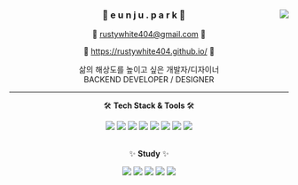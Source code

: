 <div align="center">
  <div>
  <img align="right" src="https://github-readme-stats.vercel.app/api/top-langs/?username=rustywhite404&theme=dracula&exclude_repo=Computer-Science-Engineering&layout=compact&langs_count=8&bg_color=45,757F9A,D7DDE8&title_color=FFFFFF"/>
 </div>
<h3 class="code-line" data-line-start=1 data-line-end=2 ><a id="e_u_n_j_u__p_a_r_k__1"></a>🌿 e u n j u . p a r k 🌿</h3>
<p class="has-line-data" data-line-start="3" data-line-end="4">📧 <a href="mailto:rustywhite404@gmail.com">rustywhite404@gmail.com</a> 📧</p>
<p class="has-line-data" data-line-start="5" data-line-end="6">🐣 <a href="https://rustywhite404.github.io/">https://rustywhite404.github.io/</a> 🐣</p>  
삶의 해상도를 높이고 싶은 개발자/디자이너 <br />
BACKEND DEVELOPER / DESIGNER 
</div>  

  
  ---

<div align="center">
<p class="has-line-data" data-line-start="7" data-line-end="8">🛠️ <strong>Tech Stack & Tools </strong> 🛠️</p>   
<img src="https://img.shields.io/badge/JAVA-007396?style=flat-square&logo=Java&logoColor=white"/>  
<img src="https://img.shields.io/badge/JavaScript-F7DF1E?style=flat-square&logo=JavaScript&logoColor=white"/>
<img src="https://img.shields.io/badge/SpringBoot-6DB33F?style=flat-square&logo=SpringBoot&logoColor=white"/>
<img src="https://img.shields.io/badge/Redis-FF4438?style=flat-square&logo=Redis&logoColor=white"/>
<img src="https://img.shields.io/badge/Docker-2496ED?style=flat-square&logo=Docker&logoColor=white"/>
<img src="https://img.shields.io/badge/MySQL-4479A1?style=flat-square&logo=MySQL&logoColor=white"/> 
<img src="https://img.shields.io/badge/HTML5-E34F26?style=flat-square&logo=HTML5&logoColor=white"/>  
<img src="https://img.shields.io/badge/CSS3-1572B6?style=flat-square&logo=CSS3&logoColor=white"/> 
<br /> <br />
<p class="has-line-data" data-line-start="9" data-line-end="10">✨ <strong>Study</strong> ✨</p>   
<img src="https://img.shields.io/badge/Kafka-231F20?style=flat-square&logo=apachekafka&logoColor=white"/> 
<img src="https://img.shields.io/badge/React-61DAFB?style=flat-square&logo=React&logoColor=white"/>  
<img src="https://img.shields.io/badge/Sass-CC6699?style=flat-square&logo=Sass&logoColor=white"/>  
<img src="https://img.shields.io/badge/Android-3DDC84?style=flat-square&logo=Android&logoColor=white"/>    
<img src="https://img.shields.io/badge/Linux-FCC624?style=flat-square&logo=Linux&logoColor=white"/>  
</div>
